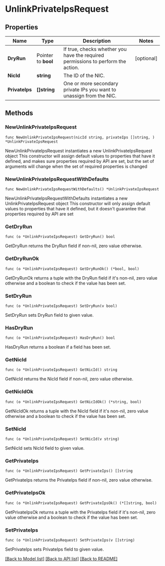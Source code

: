 # UnlinkPrivateIpsRequest

## Properties

Name | Type | Description | Notes
------------ | ------------- | ------------- | -------------
**DryRun** | Pointer to **bool** | If true, checks whether you have the required permissions to perform the action. | [optional] 
**NicId** | **string** | The ID of the NIC. | 
**PrivateIps** | **[]string** | One or more secondary private IPs you want to unassign from the NIC. | 

## Methods

### NewUnlinkPrivateIpsRequest

`func NewUnlinkPrivateIpsRequest(nicId string, privateIps []string, ) *UnlinkPrivateIpsRequest`

NewUnlinkPrivateIpsRequest instantiates a new UnlinkPrivateIpsRequest object
This constructor will assign default values to properties that have it defined,
and makes sure properties required by API are set, but the set of arguments
will change when the set of required properties is changed

### NewUnlinkPrivateIpsRequestWithDefaults

`func NewUnlinkPrivateIpsRequestWithDefaults() *UnlinkPrivateIpsRequest`

NewUnlinkPrivateIpsRequestWithDefaults instantiates a new UnlinkPrivateIpsRequest object
This constructor will only assign default values to properties that have it defined,
but it doesn't guarantee that properties required by API are set

### GetDryRun

`func (o *UnlinkPrivateIpsRequest) GetDryRun() bool`

GetDryRun returns the DryRun field if non-nil, zero value otherwise.

### GetDryRunOk

`func (o *UnlinkPrivateIpsRequest) GetDryRunOk() (*bool, bool)`

GetDryRunOk returns a tuple with the DryRun field if it's non-nil, zero value otherwise
and a boolean to check if the value has been set.

### SetDryRun

`func (o *UnlinkPrivateIpsRequest) SetDryRun(v bool)`

SetDryRun sets DryRun field to given value.

### HasDryRun

`func (o *UnlinkPrivateIpsRequest) HasDryRun() bool`

HasDryRun returns a boolean if a field has been set.

### GetNicId

`func (o *UnlinkPrivateIpsRequest) GetNicId() string`

GetNicId returns the NicId field if non-nil, zero value otherwise.

### GetNicIdOk

`func (o *UnlinkPrivateIpsRequest) GetNicIdOk() (*string, bool)`

GetNicIdOk returns a tuple with the NicId field if it's non-nil, zero value otherwise
and a boolean to check if the value has been set.

### SetNicId

`func (o *UnlinkPrivateIpsRequest) SetNicId(v string)`

SetNicId sets NicId field to given value.


### GetPrivateIps

`func (o *UnlinkPrivateIpsRequest) GetPrivateIps() []string`

GetPrivateIps returns the PrivateIps field if non-nil, zero value otherwise.

### GetPrivateIpsOk

`func (o *UnlinkPrivateIpsRequest) GetPrivateIpsOk() (*[]string, bool)`

GetPrivateIpsOk returns a tuple with the PrivateIps field if it's non-nil, zero value otherwise
and a boolean to check if the value has been set.

### SetPrivateIps

`func (o *UnlinkPrivateIpsRequest) SetPrivateIps(v []string)`

SetPrivateIps sets PrivateIps field to given value.



[[Back to Model list]](../README.md#documentation-for-models) [[Back to API list]](../README.md#documentation-for-api-endpoints) [[Back to README]](../README.md)


